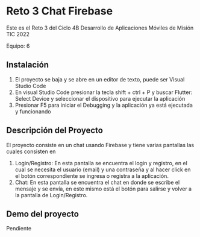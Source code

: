 # Reto 3 Chat Firebase

Este es el Reto 3 del Ciclo 4B Desarrollo de Aplicaciones Móviles de Misión TIC 2022

Equipo: 6

## Instalación

1. El proyecto se baja y se abre en un editor de texto, puede ser Visual Studio Code
2. En visual Studio Code presionar la tecla shift + ctrl + P y buscar Flutter: Select Device y seleccionar el dispositivo para ejecutar la aplicación
3. Presionar F5 para iniciar el Debugging y la aplicación ya está ejecutada y funcionando

## Descripción del Proyecto

El proyecto consiste en un chat usando Firebase y tiene varias pantallas las cuales consisten en

1. Login/Registro: En esta pantalla se encuentra el login y registro, en el cual se necesita el usuario (email) y una contraseña y al hacer click en el botón correspondiente se ingresa o registra a la aplicación.
2. Chat: En esta pantalla se encuentra el chat en donde se escribe el mensaje y se envía, en este mismo está el botón para salirse y volver a la pantalla de Login/Registro.


## Demo del proyecto

Pendiente
